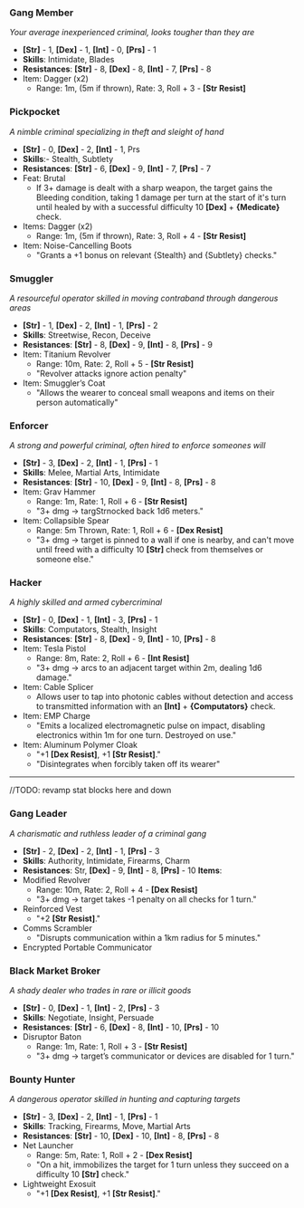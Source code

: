 ### Gang Member
_Your average inexperienced criminal, looks tougher than they are_
- **\[Str\]** - 1, **\[Dex\]** - 1, **\[Int\]** - 0, **\[Prs\]** - 1
- **Skills**: Intimidate, Blades
- **Resistances**: **\[Str\]** - 8, **\[Dex\]** - 8, **\[Int\]** - 7, **\[Prs\]** - 8
- Item: Dagger (x2)
	- Range: 1m, (5m if thrown), Rate: 3, Roll + 3 - **\[Str Resist\]**
### Pickpocket
_A nimble criminal specializing in theft and sleight of hand_
- **\[Str\]** - 0, **\[Dex\]** - 2, **\[Int\]** - 1, Prs
- **Skills**:- Stealth, Subtlety
- **Resistances**: **\[Str\]** - 6, **\[Dex\]** - 9, **\[Int\]** - 7, **\[Prs\]** - 7
- Feat: Brutal
	- If 3+ damage is dealt with a sharp weapon, the target gains the Bleeding condition, taking 1 damage per turn at the start of it's turn until healed by with a successful difficulty 10 **\[Dex\]** + **{Medicate}** check.
- Items: Dagger (x2)
	- Range: 1m, (5m if thrown), Rate: 3, Roll + 4 - **\[Str Resist\]**
- Item: Noise-Cancelling Boots
    - "Grants a +1 bonus on relevant {Stealth} and {Subtlety} checks."
### Smuggler
_A resourceful operator skilled in moving contraband through dangerous areas_
- **\[Str\]** - 1, **\[Dex\]** - 2, **\[Int\]** - 1, **\[Prs\]** - 2
- **Skills**: Streetwise, Recon, Deceive
- **Resistances**: **\[Str\]** - 8, **\[Dex\]** - 9, **\[Int\]** - 8, **\[Prs\]** - 9
- Item: Titanium Revolver
	- Range: 10m, Rate: 2,  Roll + 5 - **\[Str Resist\]**
	- "Revolver attacks ignore action penalty"
- Item: Smuggler’s Coat
    - "Allows the wearer to conceal small weapons and items on their person automatically"
### Enforcer
_A strong and powerful criminal, often hired to enforce someones will_
- **\[Str\]** - 3, **\[Dex\]** - 2, **\[Int\]** - 1, **\[Prs\]** - 1
- **Skills**: Melee, Martial Arts, Intimidate
- **Resistances**: **\[Str\]** - 10, **\[Dex\]** - 9, **\[Int\]** - 8, **\[Prs\]** - 8 
- Item: Grav Hammer
	- Range: 1m, Rate: 1, Roll + 6 - **\[Str Resist\]**
    - "3+ dmg → targStrnocked back 1d6 meters."
- Item: Collapsible Spear
	- Range: 5m Thrown, Rate: 1, Roll + 6 - **\[Dex Resist\]**
	- "3+ dmg → target is pinned to a wall if one is nearby, and can't move until freed with a difficulty 10 **\[Str\]** check from themselves or someone else."
### Hacker
_A highly skilled and armed cybercriminal_
- **\[Str\]** - 0, **\[Dex\]** - 1, **\[Int\]** - 3, **\[Prs\]** - 1
- **Skills**: Computators, Stealth, Insight
- **Resistances**: **\[Str\]** - 8, **\[Dex\]** - 9, **\[Int\]** - 10, **\[Prs\]** - 8 
- Item: Tesla Pistol
	- Range: 8m, Rate: 2, Roll + 6 - **\[Int Resist\]**
    - "3+ dmg → arcs to an adjacent target within 2m, dealing 1d6 damage."
- Item: Cable Splicer
	- Allows user to tap into photonic cables without detection and access to transmitted information with an **\[Int\]** + **{Computators}** check.
- Item: EMP Charge
	- "Emits a localized electromagnetic pulse on impact, disabling electronics within 1m for one turn. Destroyed on use."
- Item: Aluminum Polymer Cloak
    - "+1 **\[Dex Resist\]**, +1 **\[Str Resist\]**."
    - "Disintegrates when forcibly taken off its wearer"
-----
//TODO: revamp stat blocks here and down
### Gang Leader
_A charismatic and ruthless leader of a criminal gang_
- **\[Str\]** - 2, **\[Dex\]** - 2, **\[Int\]** - 1, **\[Prs\]** - 3
- **Skills**: Authority, Intimidate, Firearms, Charm
- **Resistances**: Str, **\[Dex\]** - 9, **\[Int\]** - 8, **\[Prs\]** - 10 
    **Items**:
- Modified Revolver
    - Range: 10m, Rate: 2, Roll + 4 - **\[Dex Resist\]**
    - "3+ dmg → target takes -1 penalty on all checks for 1 turn."
- Reinforced Vest
    - "+2 **\[Str Resist\]**."
- Comms Scrambler
    - "Disrupts communication within a 1km radius for 5 minutes."
- Encrypted Portable Communicator
### Black Market Broker
_A shady dealer who trades in rare or illicit goods_
- **\[Str\]** - 0, **\[Dex\]** - 1, **\[Int\]** - 2, **\[Prs\]** - 3
- **Skills**: Negotiate, Insight, Persuade
- **Resistances**: **\[Str\]** - 6, **\[Dex\]** - 8, **\[Int\]** - 10, **\[Prs\]** - 10 
- Disruptor Baton
    - Range: 1m, Rate: 1, Roll + 3 - **\[Str Resist\]**
    - "3+ dmg → target’s communicator or devices are disabled for 1 turn."
### Bounty Hunter
_A dangerous operator skilled in hunting and capturing targets_
- **\[Str\]** - 3, **\[Dex\]** - 2, **\[Int\]** - 1, **\[Prs\]** - 1
- **Skills**: Tracking, Firearms, Move, Martial Arts
- **Resistances**: **\[Str\]** - 10, **\[Dex\]** - 10, **\[Int\]** - 8, **\[Prs\]** - 8 
- Net Launcher
    - Range: 5m, Rate: 1, Roll + 2 - **\[Dex Resist\]**
    - "On a hit, immobilizes the target for 1 turn unless they succeed on a difficulty 10 **\[Str\]** check."
- Lightweight Exosuit
    - "+1 **\[Dex Resist\]**, +1 **\[Str Resist\]**."
